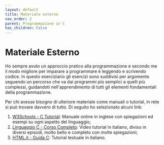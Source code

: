 ```yaml
---
layout: default
title: Materiale esterno
nav_order: 2
parent: Programmazione in C
has_children: False
---
```


# Materiale Esterno

Ho sempre avuto un approccio pratico alla programmazione e secondo me il modo migliore per imparare a programmare è leggendo e scrivendo codice. In questo eserciziario gli esercizi sono suddivisi per argomento seguendo un percorso che va dai programmi più semplici a quelli più complessi, guidandoti nell'apprendimento di tutti gli elementi fondamentali della programmazione.

Per chi avesse bisogno di ulteriore materiale come manuali o tutorial, in rete si può trovare davvero di tutto. Di seguito ho selezionato alcuni link:

1. [W3Schools - C Tutorial](https://www.w3schools.com/c/): Manuale online in inglese con spiegazioni ed esempi su ogni aspetto del linguaggio;
2. [Linguaggio C - Corso Completo](https://www.youtube.com/playlist?list=PL83Ordjpzm5oUl7tFEjc4iirkPBiv7FxR:): Video tutorial in italiano, diviso in diversi episodi, molto bello e completo con molte spiegazioni;
3. [HTML.it - Guida C](https://www.html.it/guide/guida-c/): Tutorial testuale in italiano.

